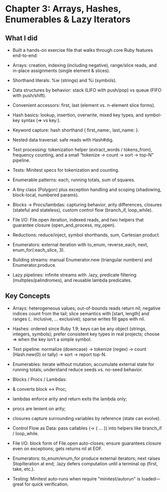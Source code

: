 # Chapter 3: Arrays, Hashes, Enumerables & Lazy Iterators

## What I did

- Built a hands-on exercise file that walks through core Ruby features end-to-end:

- Arrays: creation, indexing (including negative), range/slice reads, and in-place assignments (single element & slices).

- Shorthand literals: %w (strings) and %i (symbols).

- Data structures by behavior: stack (LIFO with push/pop) vs queue (FIFO with push/shift).

- Convenient accessors: first, last (element vs. n-element slice forms).

- Hash basics: lookup, insertion, overwrite, mixed key types, and symbol-key syntax (=> vs key:).

- Keyword capture: hash shorthand { first_name:, last_name: }.

- Nested data traversal: safe reads with Hash#dig.

- Text processing: tokenization helper (extract_words / tokens_from), frequency counting, and a small   “tokenize → count → sort → top-N” pipeline.

- Tests: Minitest specs for tokenization and counting.

- Enumerable patterns: each, running totals, sum of squares.

- A tiny class (Polygon) plus exception handling and scoping (shadowing, block-local, numbered params).

- Blocks → Procs/lambdas: capturing behavior, arity differences, closures (stateful and stateless), custom control flow (branch_if, loop_while).

- File I/O: File.open iteration, indexed reads, and two helpers that guarantee closure (open_and_process, my_open).

- Reductions: reduce/inject, symbol shorthands, sum, Cartesian product.

- Enumerators: external iteration with to_enum, reverse_each, next, enum_for(:each_slice, 3).

- Building streams: manual Enumerator.new (triangular numbers) and Enumerator.produce.

- Lazy pipelines: infinite streams with .lazy, predicate filtering (multiples/palindromes), and reusable lambda predicates.

## Key Concepts

- Arrays: heterogeneous values; out-of-bounds reads return nil; negative indices count from the tail; slice semantics with [start, length] and ranges (.. inclusive, ... exclusive); sparse writes fill gaps with nil.

- Hashes: ordered since Ruby 1.9; keys can be any object (strings, integers, symbols); prefer consistent key types in real projects; choose => when the key isn’t a simple symbol.

- Text pipeline: normalize (downcase) → tokenize (regex) → count (Hash.new(0) or tally) → sort → report top-N.

- Enumerables: iterate without mutation; accumulate external state for running totals; understand reduce seeds vs. no-seed behavior.

- Blocks / Procs / Lambdas:

- & converts block ↔ Proc;

- lambdas enforce arity and return exits the lambda only;

- procs are lenient on arity;

- closures capture surrounding variables by reference (state can evolve).

- Control Flow as Data: pass callables (-> { ... }) into helpers like branch_if / loop_while.

- File I/O: block form of File.open auto-closes; ensure guarantees closure even on exceptions; gets returns nil at EOF.

- Enumerators: to_enum/enum_for produce external iterators; next raises StopIteration at end; .lazy defers computation until a terminal op (first, take, etc.).

- Testing: Minitest auto-runs when require "minitest/autorun" is loaded—great for quick verification.